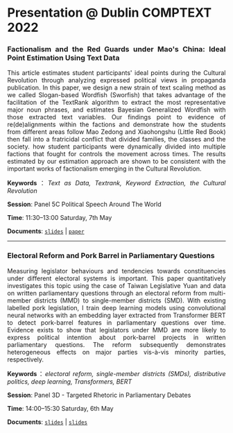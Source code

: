 # Presentation @ Dublin COMPTEXT 2022


<div style="text-align: justify">

### Factionalism and the Red Guards under Mao's China: Ideal Point Estimation Using Text Data

This article estimates student participants' ideal points  during the Cultural Revolution through analyzing expressed political views in propaganda publication. In this paper, we design a new strain of text scaling method as we called Slogan-based Wordfish (Sworfish) that takes advantage of the facilitation of the TextRank algorithm to extract the most representative major noun phrases, and estimates Bayesian Generalized Wordfish with those extracted text variables. Our findings point to evidence of re(de)alignments within the factions and demonstrate how the students from different areas follow Mao Zedong and Xiaohongshu (Little Red Book) then fall into a fratricidal conflict that divided families, the classes and the society.
how student participants were dynamically divided into multiple factions that  fought for controls the movement across times. The results estimated by our estimation approach are shown to be consistent with the important works of factionalism emerging in the Cultural Revolution.

**Keywords**：*Text as Data, Textrank, Keyword Extraction,  the Cultural Revolution* 

**Session**: Panel 5C Political Speech Around The World

**Time**: 11:30–13:00 Saturday, 7th May

**Documents**: [`slides`](https://raw.githack.com/davidycliao/redguards/master/slides/slides.pdf) | [`paper`](https://raw.githack.com/davidycliao/redguards/master/slides/paper.pdf)



---

### Electoral Reform and Pork Barrel in Parliamentary Questions

Measuring legislator behaviours and tendencies towards constituencies under different electoral systems is important. This paper quantitatively investigates this topic using the case of  Taiwan Legislative Yuan and data on written parliamentary questions through an electoral reform from multi-member districts (MMD) to single-member districts (SMD). With existing labelled pork legislation, I train deep learning models using convolutional neural networks with an embedding layer extracted from Transformer BERT to detect pork-barrel features in parliamentary questions over time. Evidence exists to show that legislators under MMD are more likely to express political intention about pork-barrel projects in written parliamentary questions. The reform subsequently demonstrates heterogeneous effects on major parties vis-à-vis minority parties, respectively.  


**Keywords**：*electoral reform, single-member districts (SMDs), distributive politics, deep learning, Transformers, BERT*

**Session**: Panel 3D - Targeted Rhetoric in Parliamentary Debates

**Time**: 14:00–15:30 Saturday, 6th May

**Documents**: [`slides`](https://raw.githack.com/davidycliao/erpb/master/slides/slides.html#1) | [`slides`](https://raw.githack.com/davidycliao/erpb/master/slides/slides.html#1)


</div>

<p align="center">
<style>
img {
  border: 1px solid #ddd;
  border-radius: 4px;
  padding: 5px;
  width: 150px;
}
</style>

</p>

